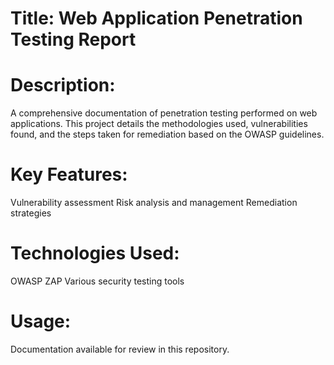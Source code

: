 # Title: Web Application Penetration Testing Report

# Description:
A comprehensive documentation of penetration testing performed on web applications. This project details the methodologies used, vulnerabilities found, and the steps taken for remediation based on the OWASP guidelines.

# Key Features:
Vulnerability assessment
Risk analysis and management
Remediation strategies

# Technologies Used:
OWASP ZAP
Various security testing tools

# Usage:
Documentation available for review in this repository.